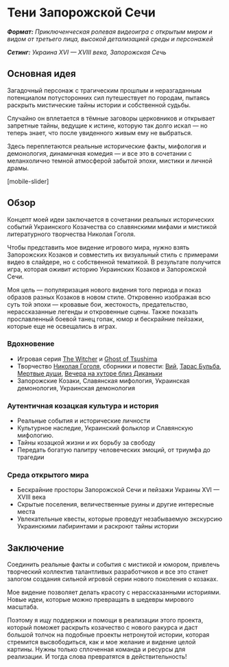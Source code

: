 # Тени Запорожской Сечи

***Формат:** Приключенческая ролевая видеоигра с открытым миром и видом от третьего лица, высокой детализацией среды и персонажей*

***Сетинг:** Украина XVI — XVIII века, Запорожская Сечь*

## Основная идея

Загадочный персонаж с трагическим прошлым и неразгаданным потенциалом потусторонних сил путешествует по городам, пытаясь раскрыть мистические тайны истории и собственной судьбы.

Случайно он вплетается в тёмные заговоры церковников и открывает запретные тайны, ведущие к истине, которую так долго искал — но теперь знает, что после увиденного живым ему не выбраться.

Здесь переплетаются реальные исторические факты, мифология и демонология, динамичная комедия — и все это в сочетании с меланхолично темной атмосферой забытой эпохи, мистики и личной драмы.

[mobile-slider]

## Обзор

Концепт моей идеи заключается в сочетании реальных исторических событий Украинского Козачества со славянскими мифами и мистикой литературного творчества Николая Гоголя.

Чтобы представить мое видение игрового мира, нужно взять Запорожских Козаков и совместить их визуальный стиль с примерами видео в слайдере, но с собственной тематикой. В результате получится игра, которая оживит историю Украинских Козаков и Запорожской Сечи.

Моя цель — популяризация нового видения того периода и показ образов разных Козаков в новом стиле. Откровенно изображая всю суть той эпохи — кровавые бои, жестокость, предательство, нерассказанные легенды и откровенные сцены. Также показать прославленный боевой танец гопак, юмор и бескрайние пейзажи, которые еще не освещались в играх.

### Вдохновение

- Игровая серия [The Witcher](https://en.wikipedia.org/wiki/The_Witcher_(video_game_series)) и [Ghost of Tsushima](https://en.wikipedia.org/wiki/Ghost_of_Tsushima)
- Творчество [Николая Гоголя](https://en.wikipedia.org/wiki/Nikolai_Gogol), сборники и повести: [Вий](https://en.wikipedia.org/wiki/Viy_(story)), [Тарас Бульба](https://en.wikipedia.org/wiki/Taras_Bulba), [Мертвые души](https://en.wikipedia.org/wiki/Dead_Souls), [Вечера на хуторе близ Диканьки](https://en.wikipedia.org/wiki/Evenings_on_a_Farm_Near_Dikanka)
- Запорожские Козаки, Славянская мифология, Украинская демонология, Украинская демонология

### Аутентичная козацкая культура и история

- Реальные события и исторические личности
- Культурное наследие, Украинский фольклор и Славянскую мифологию.
- Тайны козацкой жизни и их борьбу за свободу
- Передать богатую палитру человеческих эмоций, от триумфа до трагедии

### Среда открытого мира

- Бескрайние просторы Запорожской Сечи и пейзажи Украины XVI — XVIII века
- Скрытые поселения, величественные руины и другие интересные места
- Увлекательные квесты, которые проведут незабываемую экскурсию Украинскими лабиринтами и раскроют тайны истории

## Заключение

Соединить реальные факты и события с мистикой и юмором, привлечь творческий коллектив талантливых разработчиков и все это станет залогом создания сильной игровой серии нового поколения о козаках.

Мое видение позволяет делать красоту с нерассказанными историями. Новые идеи, которые можно превращать в шедевры мирового масштаба.

Поэтому я ищу поддержки и помощи в реализации этого проекта, который поможет раскрыть козачество с нового ракурса и даст большой толчок на подобные проекты нетронутой истории, которая стремится высвободиться, как и мое желание и видение целой картины. Нужны только сплоченная команда и ресурсы для реализации. И тогда слова превратятся в действительность!
